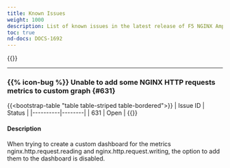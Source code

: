 ```yaml
---
title: Known Issues
weight: 1000
description: List of known issues in the latest release of F5 NGINX Amplify
toc: true
nd-docs: DOCS-1692
---
```


{{<rn-styles>}}

---

### {{% icon-bug %}} Unable to add some NGINX HTTP requests metrics to custom graph {#631}

{{<bootstrap-table "table table-striped table-bordered">}}
| Issue ID | Status |
|----------|--------|
| 631      | Open   |
{{</bootstrap-table>}}

#### Description

When trying to create a custom dashboard for the metrics nginx.http.request.reading and nginx.http.request.writing, the option to add them to the dashboard is disabled.
